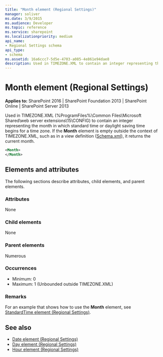 ```yaml
---
title: "Month element (Regional Settings)"
manager: soliver
ms.date: 3/9/2015
ms.audience: Developer
ms.topic: reference
ms.service: sharepoint
ms.localizationpriority: medium
api_name:
- Regional Settings schema
api_type:
- schema
ms.assetid: 16a6ccc7-5d5e-4703-a085-4e861e94dae8
description: Used in TIMEZONE.XML to contain an integer representing the month in which standard time or daylight saving time begins for a time zone. 
---
```


# Month element (Regional Settings)

**Applies to:** SharePoint 2016 | SharePoint Foundation 2013 | SharePoint Online | SharePoint Server 2013
  
Used in TIMEZONE.XML (%ProgramFiles%\Common Files\Microsoft Shared\web server extensions\15\CONFIG) to contain an integer representing the month in which standard time or daylight saving time begins for a time zone. If the **Month** element is empty outside the context of TIMEZONE.XML, such as in a view definition ([Schema.xml](https://msdn.microsoft.com/library/c2f01064-80d8-47ee-b602-ecf4c480ac56%28Office.15%29.aspx)), it returns the current month.
  
```XML
<Month>
</Month>
```

## Elements and attributes

The following sections describe attributes, child elements, and parent elements.

### Attributes

None
   
### Child elements

None
   
### Parent elements

Numerous 
   
### Occurrences

- Minimum: 0
- Maximum: 1 (Unbounded outside TIMEZONE.XML) 
   
### Remarks

For an example that shows how to use the **Month** element, see [StandardTime element (Regional Settings)](standardtime-element-regional-settings.md).
  
## See also

- [Date element (Regional Settings)](date-element-regional-settings.md) 
- [Day element (Regional Settings)](day-element-regional-settings.md)  
- [Hour element (Regional Settings)](hour-element-regional-settings.md)

